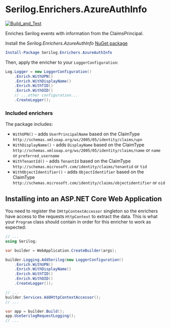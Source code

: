# Serilog.Enrichers.AzureAuthInfo

[![Build_and_Test](https://github.com/Intility/serilog-enricher-azureauthinfo/actions/workflows/Build_and_Test.yml/badge.svg)](https://github.com/Intility/serilog-enricher-azureauthinfo/actions/workflows/Build_and_Test.yml)

Enriches Serilog events with information from the ClaimsPrincipal.

Install the _Serilog.Enrichers.AzureAuthInfo_ [NuGet package](https://www.example.com/)

```powershell
Install-Package Serilog.Enrichers.AzureAuthInfo
```

Then, apply the enricher to your `LoggerConfiguration`:

```csharp
Log.Logger = new LoggerConfiguration()
    .Enrich.WithUPN()
    .Enrich.WithDisplayName()
    .Enrich.WithTID()
    .Enrich.WithOID()
    // ...other configuration...
    .CreateLogger();
```


### Included enrichers

The package includes:

 * `WithUPN()` - adds `UserPrincipalName` based on the ClaimType `http://schemas.xmlsoap.org/ws/2005/05/identity/claims/upn`
 * `WithDisplayName()` - adds `DisplayName` based on the ClaimType `http://schemas.xmlsoap.org/ws/2005/05/identity/claims/name` or `name` or `preferred_username`
 * `WithTenantId()` - adds `TenantId` based on the ClaimType `http://schemas.microsoft.com/identity/claims/tenantid` or `tid` 
 * `WithObjectIdentifier()` - adds `ObjectIdentifier` based on the ClaimType `http://schemas.microsoft.com/identity/claims/objectidentifier` or `oid`

## Installing into an ASP.NET Core Web Application
You need to register the `IHttpContextAccessor` singleton so the enrichers have access to the requests `HttpContext` to extract the data.
This is what your `Program` class should contain in order for this enricher to work as expected:

```cs
// ...
using Serilog;

var builder = WebApplication.CreateBuilder(args);

builder.Logging.AddSerilog(new LoggerConfiguration()
    .Enrich.WithUPN()
    .Enrich.WithDisplayName()
    .Enrich.WithTID()
    .Enrich.WithOID()
    .CreateLogger());

// ...
builder.Services.AddHttpContextAccessor();
// ...

var app = builder.Build();
app.UseSerilogRequestLogging();
// ...

```
